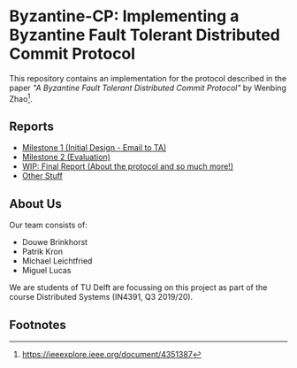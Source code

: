 # Byzantine-CP: Implementing a Byzantine Fault Tolerant Distributed Commit Protocol

This repository contains an implementation for the protocol described in the paper *"A Byzantine Fault Tolerant Distributed Commit Protocol"* by Wenbing Zhao[^1].

## Reports

- [Milestone 1 (Initial Design - Email to TA)](docs/milestone1_email.md)
- [Milestone 2 (Evaluation)](docs/report2ndMilestone.md)
- [WIP: Final Report (About the protocol and so much more!)](docs/report.md)
- [Other Stuff](docs/other.md)

## About Us

Our team consists of:

- Douwe Brinkhorst
- Patrik Kron
- Michael Leichtfried
- Miguel Lucas

We are students of TU Delft are focussing on this project as part of the course Distributed Systems (IN4391, Q3 2019/20).

## Footnotes

[^1]: https://ieeexplore.ieee.org/document/4351387
